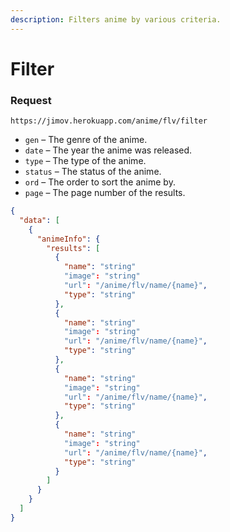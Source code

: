 ```yaml
---
description: Filters anime by various criteria.
---
```


# Filter

### Request

```url
https://jimov.herokuapp.com/anime/flv/filter
```

* `gen`⁣ – The genre of the anime.
* `date`⁣ – The year the anime was released.
* `type`⁣ – The type of the anime.
* `status`⁣ – The status of the anime.
* `ord`⁣ – The order to sort the anime by.
* `page`⁣ – The page number of the results.

```json
{
  "data": [
    {
      "animeInfo": {
        "results": [
          {
            "name": "string"
            "image": "string"
            "url": "/anime/flv/name/{name}",
            "type": "string"
          },
          {
            "name": "string"
            "image": "string"
            "url": "/anime/flv/name/{name}",
            "type": "string"
          },
          {
            "name": "string"
            "image": "string"
            "url": "/anime/flv/name/{name}",
            "type": "string"
          },
          {
            "name": "string"
            "image": "string"
            "url": "/anime/flv/name/{name}",
            "type": "string"
          }
        ]
      }
    }
  ]
}
```
